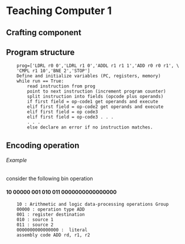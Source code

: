 # Teaching Computer 1
 ## Crafting component 
 ## Program structure
        prog=['LDRL r0 0','LDRL r1 0','ADDL r1 r1 1','ADD r0 r0 r1', \
        'CMPL r1 10','BNE 2','STOP']
        Define and initialize variables (PC, registers, memory)
        while run == True:
            read instruction from prog
            point to next instruction (increment program counter)
            split instruction into fields (opcode plus operands)
            if first field = op-code1 get operands and execute
            elif first field = op-code2 get operands and execute
            elif first field = op code3
            elif first field = op-code3 . . .
            . . .
            else declare an error if no instruction matches.
  ## Encoding operation 
  ###### Example
consider the following bin operation
   #### 10 00000 001 010 011 0000000000000000
        10 : Arithmetic and logic data-processing operations Group
        00000 : operation type ADD
        001 : register destination 
        010 : source 1
        011 : source 2
        0000000000000000 :  literal
        assembly code ADD rd, r1, r2
